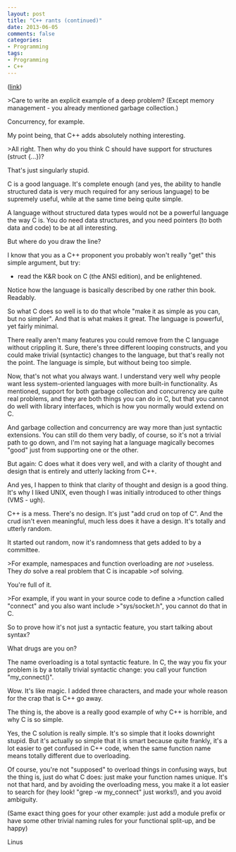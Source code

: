 ```yaml
---
layout: post
title: "C++ rants (continued)"
date: 2013-06-05
comments: false
categories:
- Programming
tags:
- Programming
- C++
---
```



(<a href="http://www.realworldtech.com/forum/?threadid=104299&amp;curpostid=104196">link</a>)

&gt;Care to write an explicit example of a deep problem? (Except memory management - you already mentioned garbage collection.)

Concurrency, for example.

My point being, that C++ adds absolutely nothing interesting.

&gt;All right. Then why do you think C should have support for structures (struct {...})?

That's just singularly stupid.

C is a good language. It's complete enough (and yes, the ability to handle structured data is very much required for any serious language) to be supremely useful, while at the same time being quite simple.

A language without structured data types would not be a powerful language the way C is. You do need data structures, and you need pointers (to both data and code) to be at all interesting.

But where do you draw the line?

I know that you as a C++ proponent you probably won't really "get" this simple argument, but try:

- read the K&amp;R book on C (the ANSI edition), and be enlightened.

Notice how the language is basically described by one rather thin book. Readably.

So what C does so well is to do that whole "make it as simple as you can, but no simpler". And that is what makes it great. The language is powerful, yet fairly minimal.

There really aren't many features you could remove from the C language without crippling it. Sure, there's
three different looping constructs, and you could make trivial (syntactic) changes to the language, but that's
really not the point. The language is simple, but without being too simple.

Now, that's not what you always want. I understand very well why people want less system-oriented languages with more built-in functionality. As mentioned, support for both garbage collection and concurrency are quite real problems, and they are both things you can do in C, but that you cannot do well with library interfaces, which is how you normally would extend on C.

And garbage collection and concurrency are way more than just syntactic extensions. You can still do them very badly, of course, so it's not a trivial path to go down, and I'm not saying hat a language magically becomes "good" just from supporting one or the other.

But again: C does what it does very well, and with a clarity of thought and design that is entirely and utterly lacking from C++.

And yes, I happen to think that clarity of thought and design is a good thing. It's why I liked UNIX, even though I was initially introduced to other things (VMS - ugh).

C++ is a mess. There's no design. It's just "add crud on top of C". And the crud isn't even meaningful, much less does it have a design. It's totally and utterly random.

It started out random, now it's randomness that gets added to by a committee.

&gt;For example, namespaces and function overloading are *not*
&gt;useless. They *do* solve a real problem that C is incapable
&gt;of solving.

You're full of it.

&gt;For example, if you want in your source code to define a
&gt;function called "connect" and you also want include
&gt;"sys/socket.h", you cannot do that in C.

So to prove how it's not just a syntactic feature, you start talking about syntax?

What drugs are you on?

The name overloading is a total syntactic feature. In C, the way you fix your problem is by a totally trivial syntactic change: you call your function "my_connect()".

Wow. It's like magic. I added three characters, and made your whole reason for the crap that is C++ go away.

The thing is, the above is a really good example of why C++ is horrible, and why C is so simple.

Yes, the C solution is really simple. It's so simple that it looks downright stupid. But it's actually so simple that it is smart because quite frankly, it's a lot easier to get confused in C++ code, when the same function name means totally different due to overloading.

Of course, you're not "supposed" to overload things in confusing ways, but the thing is, just do what C does: just make your function names unique. It's not that hard, and by avoiding the overloading mess, you make it a lot easier to search for (hey look! "grep -w my_connect" just works!), and you avoid ambiguity.

(Same exact thing goes for your other example: just add a module prefix or have some other trivial naming rules for your functional split-up, and be happy)

Linus
<div>

